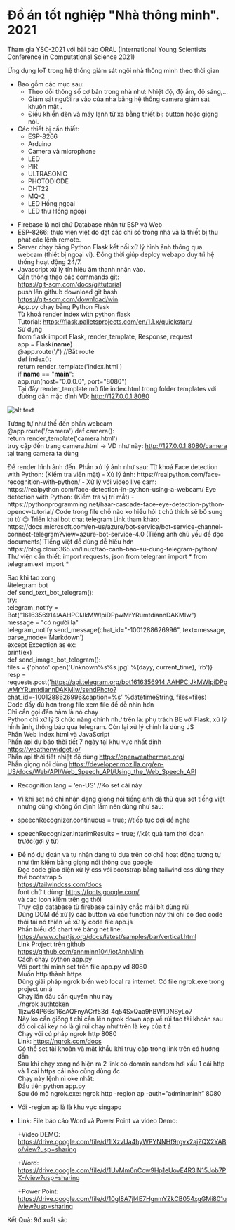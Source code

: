 # Đồ án tốt nghiệp "Nhà thông minh". 2021

Tham gia YSC-2021 với bài báo ORAL (International Young Scientists Conference in Computational Science 2021)

Ứng dụng IoT trong hệ thống giám sát ngôi nhà thông minh theo thời gian

- Bao gồm các mục sau:
  + Theo dỗi thông số cơ bản trong nhà như: Nhiệt độ, độ ẩm, độ sáng,...
  + Giám sát người ra vào cửa nhà bằng hệ thống camera giám sát khuôn mặt .
  + Điều khiển đèn và máy lạnh từ xa bằng thiết bị: button hoặc giọng nói.
- Các thiết bị cần thiết:
  + ESP-8266
  + Arduino
  + Camera và microphone
  + LED
  + PIR
  + ULTRASONIC
  + PHOTODIODE
  + DHT22
  + MQ-2
  + LED Hồng ngoại
  + LED thu Hồng ngoại
* Firebase là nơi chứ Database nhận từ ESP và Web
* ESP-8266: thực viện việt đo đạt các chỉ số trong nhà và là thiết bị thu phát các lệnh remote.
* Server chạy bằng Python Flask kết nối xử lý hình ảnh thông qua webcam (thiết bị ngoại vi). Đồng thời giúp deploy webapp duy trì hệ thống hoạt động 24/7.
* Javascript xử lý tín hiệu âm thanh nhận vào.  
Cần thông thạo các commands git:  
https://git-scm.com/docs/gittutorial  
push lên github download git bash  
https://git-scm.com/download/win  
App.py chạy bằng Python Flask  
Từ khoá render index with python flask  
Tutorial: https://flask.palletsprojects.com/en/1.1.x/quickstart/  
Sử dụng  
from flask import Flask, render_template, Response, request  
app = Flask(__name__)  
@app.route('/') //Bắt route  
def index():  
  return render_template('index.html')  
if __name__ == "__main__":  
  app.run(host="0.0.0.0", port="8080")  
Tại đấy render_template mở file index.html trong folder templates với đường dẫn mặc định VD: http://127.0.0.1:8080
  
![alt text](https://i.imgur.com/ZkzI0MG.png) 
  
Tương tự như thế đến phần webcam  
@app.route('/camera') 
def camera():  
  return render_template('camera.html')  
truy cập đến trang camera.html -> VD như này: http://127.0.0.1:8080/camera  
tại trang camera ta dùng  
<div class="text-center>  
  <!-- Video -->  
  <img src="{{ url_for('video_feed')}}" class="max-auto">  
</div>  
Để render hình ảnh đến. Phần xử lý ảnh như sau:  
Từ khoá Face detection with Python: (Kiểm tra viền mặt)  
-	Xử lý ảnh: https://realpython.com/face-recognition-with-python/  
-	Xử lý với video live cam: https://realpython.com/face-detection-in-python-using-a-webcam/  
Eye detection with Python: (Kiểm tra vị trí mắt)  
-	https://pythonprogramming.net/haar-cascade-face-eye-detection-python-opencv-tutorial/  
Code trong file chỗ nào ko hiểu hỏi t chú thích sẽ bổ sung từ từ 😊  
Triền khai bot chat telegram  
Link tham khảo: https://docs.microsoft.com/en-us/azure/bot-service/bot-service-channel-connect-telegram?view=azure-bot-service-4.0 (Tiếng anh chủ yếu để đọc documents)  
Tiếng việt dễ dùng dễ hiểu hơn  
https://blog.cloud365.vn/linux/tao-canh-bao-su-dung-telegram-python/  
Thư viện cần thiết:  
import requests, json  
from telegram import *  
from telegram.ext import *  

Sao khi tạo xong  
#telegram bot  
def send_text_bot_telegram():  
    try:  
        telegram_notify = Bot("1616356914:AAHPClJkMWIpiDPpwMrYRumtdiannDAKMIw")  
        message = "có người lạ"  
        telegram_notify.send_message(chat_id="-1001288626996", text=message, parse_mode='Markdown')  
    except Exception as ex:  
        print(ex)  
def send_image_bot_telegram():  
    files = {'photo':open('Unknown\%s\%s.jpg' %(dayy, current_time), 'rb')}  
    resp = requests.post('https://api.telegram.org/bot1616356914:AAHPClJkMWIpiDPpwMrYRumtdiannDAKMIw/sendPhoto?chat_id=-1001288626996&caption=%s' %datetimeString, files=files)  
Code đẩy đủ hơn trong file xem file để dễ nhìn hơn  
Chỉ cần gọi đến hàm là nó chạy  
Python chỉ xử lý 3 chức năng chính như trên là: phụ trách BE với Flask, xử lý hình ảnh, thông báo qua telegram. Còn lại xử lý chính là dùng JS  
Phần Web index.html và JavaScript  
Phần api dự báo thời tiết 7 ngày tại khu vực nhất định https://weatherwidget.io/  
Phần api thời tiết nhiệt độ dùng https://openweathermap.org/  
Phần giọng nói dùng https://developer.mozilla.org/en-US/docs/Web/API/Web_Speech_API/Using_the_Web_Speech_API  
-	Recognition.lang = ‘en-US’ //Ko set cái này  
-	Vì khi set nó chỉ nhận dạng giọng nói tiếng anh đã thử qua set tiếng việt nhưng cũng không ổn định lắm nên dùng như sau:  
-	speechRecognizer.continuous = true; //tiếp tục đợi để nghe  
-	speechRecognizer.interimResults = true; //kết quả tạm thời đoán trước(gợi ý từ)  
-	Để nó dự đoán và tự nhận dạng từ dựa trên cơ chế hoạt động tương tự như tìm kiếm bằng giọng nói thông qua google  
Đọc code giao diện xử lý css với bootstrap bằng tailwind css dùng thay thế bootstrap 5  
https://tailwindcss.com/docs  
font chữ t dùng: https://fonts.google.com/  
và các icon kiếm trên gg thôi  
Truy cập database từ firebase cái này chắc mài bít dùng rùi   
Dùng DOM để xử lý các button và các function này thì chỉ có đọc code thôi tại nó thiên về xử lý code file app.js  
Phần biểu đổ chart vẽ bằng nét line:  
https://www.chartjs.org/docs/latest/samples/bar/vertical.html  
Link Project trên github  
https://github.com/annminn104/iotAnhMinh  
Cách chạy python app.py  
Với port thì mình set trên file app.py vd 8080  
Muốn http thành https  
Dùng giải pháp ngrok biến web local ra internet. Có file ngrok.exe trong project un á  
Chạy lần đầu cần quyền như này  
./ngrok authtoken 1ljzw84P66sl16eAQFnyACrf53d_4q54SxQaa9hBW1DNSyLo7  
Này ko cần giống t chỉ cần lên ngrok down app về rùi tạo tài khoản sau đó coi cái key nó là gì rùi chạy như trên là key của t á  
Chạy với cú pháp ngrok http 8080  
Link: https://ngrok.com/docs  
Có thể set tài khoản và mật khẩu khi truy cập trong link trên có hướng dẫn  
Sau khi chạy xong nó hiện ra 2 link có domain random hơi xấu 1 cái http và 1 cái https cái nào cũng dùng đc  
Chạy này lệnh nì oke nhất:  
Đầu tiên python app.py  
Sau đó mở ngrok.exe: ngrok http -region ap -auth=”admin:minh” 8080  
-	Với -region ap là là khu vực singapo 
- Link: File báo cáo Word và Power Point và video Demo:
                                                             
  +Video DEMO: https://drive.google.com/file/d/1IXzvUa4hyWPYNNHf9rgvx2ajZQX2YABo/view?usp=sharing
                                                             
  +Word: https://drive.google.com/file/d/1UvMm6nCow9Hp1eUovE4R3lN15Job7PX-/view?usp=sharing
                                                             
  +Power Point: https://drive.google.com/file/d/10gI8A7jI4E7HgnmYZkCB054xgGMi801u/view?usp=sharing
                                                             
Kết Quả: 9đ xuất sắc                                                             




